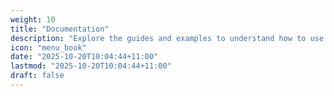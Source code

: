 ```yaml
---
weight: 10
title: "Documentation"
description: "Explore the guides and examples to understand how to use all the features of Cligen"
icon: "menu_book"
date: "2025-10-20T10:04:44+11:00"
lastmod: "2025-10-20T10:04:44+11:00"
draft: false
---
```

